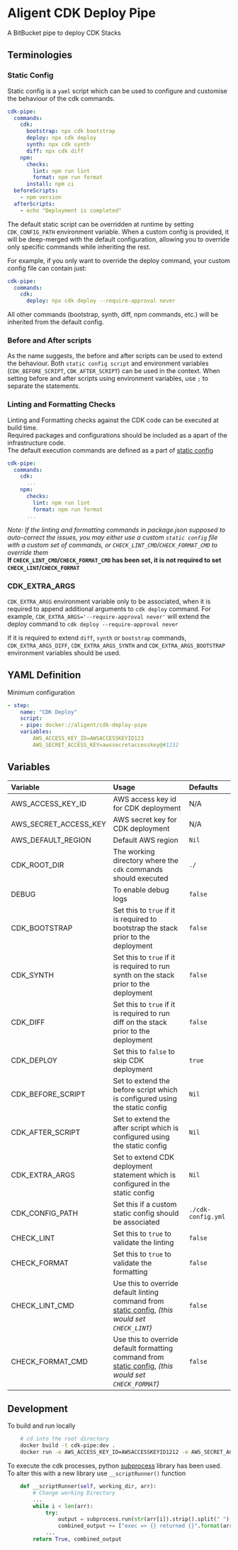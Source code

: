 # Aligent CDK Deploy Pipe

A BitBucket pipe to deploy CDK Stacks

## Terminologies

### Static Config

Static config is a `yaml` script which can be used to configure and customise the behaviour of the cdk commands.

```yaml
cdk-pipe:
  commands:
    cdk:
      bootstrap: npx cdk bootstrap
      deploy: npx cdk deploy
      synth: npx cdk synth
      diff: npx cdk diff
    npm:
      checks:
        lint: npm run lint
        format: npm run format
      install: npm ci
  beforeScripts:
    - npm version
  afterScripts:
    - echo "Deployment is completed"
```

The default static script can be overridden at runtime by setting `CDK_CONFIG_PATH` environment variable. When a custom config is provided, it will be deep-merged with the default configuration, allowing you to override only specific commands while inheriting the rest.

For example, if you only want to override the deploy command, your custom config file can contain just:

```yaml
cdk-pipe:
  commands:
    cdk:
      deploy: npx cdk deploy --require-approval never
```

All other commands (bootstrap, synth, diff, npm commands, etc.) will be inherited from the default config.

### Before and After scripts

As the name suggests, the before and after scripts can be used to extend the behaviour.
Both `static config script` and environment variables (`CDK_BEFORE_SCRIPT`, `CDK_AFTER_SCRIPT`) can be used in the context.
When setting before and after scripts using environment variables, use `;` to separate the statements.

### Linting and Formatting Checks  

Linting and Formatting checks against the CDK code can be executed at build time.  
Required packages and configurations should be included as a apart of the infrastructure code.  
The default execution commands are defined as a part of [static config]  

```yaml
cdk-pipe:
  commands:
    cdk:
      ...
    npm:
      checks:
        lint: npm run lint
        format: npm run format
      ...
```

*Note: If the linting and formatting commands in package.json supposed to auto-correct the issues, you may either use a custom `static config` file with a custom set of commands, or `CHECK_LINT_CMD`/`CHECK_FORMAT_CMD` to override them*  
__If `CHECK_LINT_CMD`/`CHECK_FORMAT_CMD` has been set, it is not required to set `CHECK_LINT`/`CHECK_FORMAT`__

### CDK_EXTRA_ARGS

`CDK_EXTRA_ARGS` environment variable only to be associated, when it is required to append additional arguments to `cdk deploy` command.
For example, `CDK_EXTRA_ARGS='--require-approval never'` will extend the deploy command to `cdk deploy --require-approval never`

If it is required to extend `diff`, `synth` or `bootstrap` commands, `CDK_EXTRA_ARGS_DIFF`, `CDK_EXTRA_ARGS_SYNTH` and `CDK_EXTRA_ARGS_BOOTSTRAP` environment variables should be used.

## YAML Definition

Minimum configuration

```yaml
- step:
    name: "CDK Deploy"
    script:
    - pipe: docker://aligent/cdk-deploy-pipe
    variables: 
        AWS_ACCESS_KEY_ID=AWSACCESSKEYID123
        AWS_SECRET_ACCESS_KEY=awssecretaccesskey@#1232
```

## Variables

| Variable | Usage | Defaults |
|:----------|:-------|:-------|
| AWS_ACCESS_KEY_ID             | AWS access key id for CDK deployment                                                        |   N/A                 |
| AWS_SECRET_ACCESS_KEY         | AWS secret key for CDK deployment                                                           |   N/A                 |
| AWS_DEFAULT_REGION            | Default AWS region                                                                          |   `Nil`               |
| CDK_ROOT_DIR                  | The working directory where the `cdk` commands should executed                              |   `./`                |
| DEBUG                         | To enable debug logs                                                                        |   `false`             |
| CDK_BOOTSTRAP                 | Set this to `true` if it is required to bootstrap the stack prior to the deployment         |   `false`             |
| CDK_SYNTH                     | Set this to `true` if it is required to run synth on the stack prior to the deployment      |   `false`             |
| CDK_DIFF                      | Set this to `true` if it is required to run diff on the stack prior to the deployment       |   `false`             |
| CDK_DEPLOY                    | Set this to `false` to skip CDK deployment                                                  |   `true`              |
| CDK_BEFORE_SCRIPT             | Set to extend the before script which is configured using the static config                 |   `Nil`               |
| CDK_AFTER_SCRIPT              | Set to extend the after script which is configured using the static config                  |   `Nil`               |
| CDK_EXTRA_ARGS                | Set to extend CDK deployment statement which is configured in the static config             |   `Nil`               |
| CDK_CONFIG_PATH               | Set this if a custom static config should be associated                                     |   `./cdk-config.yml`  |
| CHECK_LINT                    | Set this to `true` to validate the linting                                                  |  `false`              |
| CHECK_FORMAT                  | Set this to `true` to validate the formatting                                               |  `false`              |
| CHECK_LINT_CMD                | Use this to override default linting command from [static config], *(this would set `CHECK_LINT`)*                             |  `false`              |
| CHECK_FORMAT_CMD              | Use this to override default formatting command from [static config], *(this would set `CHECK_FORMAT`)*                        |  `false`              |

## Development

To build and run locally

```sh
    # cd into the root directory
    docker build -t cdk-pipe:dev .
    docker run -e AWS_ACCESS_KEY_ID=AWSACCESSKEYID1212 -e AWS_SECRET_ACCESS_KEY=AWSSCRETKEYACCESSKEY1212 -e CDK_ROOT_DIR='./' -e CDK_EXTRA_ARGS='--require-approval never' -e DEBUG=true cdk-pipe:dev
```

To execute the cdk processes, python [subprocess] library has been used. To alter this with a new library use `__scriptRunner()` function

```python
    def __scriptRunner(self, working_dir, arr):
        # Change working Directory
        ...
        while i < len(arr):
            try:
                output = subprocess.run(str(arr[i]).strip().split(" "), check=True)
                combined_output += ["exec => {} returned {}".format(arr[i], output.returncode)]
            ...
        return True, combined_output
```

[subprocess]:(https://docs.python.org/3/library/subprocess.html)  
[static config]:cdk-config.yml
